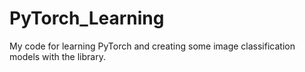 # PyTorch_Learning
My code for learning PyTorch and creating some image classification models with the library.
